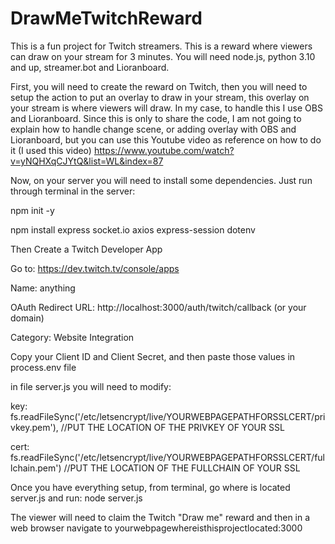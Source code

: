 # DrawMeTwitchReward
This is a fun project for Twitch streamers. This is a reward where viewers can draw on your stream for 3 minutes. You will need node.js, python 3.10 and up, streamer.bot and Lioranboard.

First, you will need to create the reward on Twitch, then you will need to setup the action to put an overlay to draw in your stream, this overlay on your stream is where viewers will draw. 
In my case, to handle this I use OBS and Lioranboard. Since this is only to share the code, I am not going to explain how to handle change scene, or adding overlay with OBS and Lioranboard, but you 
can use this Youtube video as reference on how to do it (I used this video) https://www.youtube.com/watch?v=yNQHXqCJYtQ&list=WL&index=87

Now, on your server you will need to install some dependencies. Just run through terminal in the server:

npm init -y

npm install express socket.io axios express-session dotenv


Then Create a Twitch Developer App

Go to: https://dev.twitch.tv/console/apps

Name: anything

OAuth Redirect URL: http://localhost:3000/auth/twitch/callback (or your domain)

Category: Website Integration

Copy your Client ID and Client Secret, and then paste those values in process.env file

in file server.js you will need to modify:

  key: fs.readFileSync('/etc/letsencrypt/live/YOURWEBPAGEPATHFORSSLCERT/privkey.pem'), //PUT THE LOCATION OF THE PRIVKEY OF YOUR SSL
  
  cert: fs.readFileSync('/etc/letsencrypt/live/YOURWEBPAGEPATHFORSSLCERT/fullchain.pem') //PUT THE LOCATION OF THE FULLCHAIN OF YOUR SSL

Once you have everything setup, from terminal, go where is located server.js and run: node server.js

The viewer will need to claim the Twitch "Draw me" reward and then in a web browser navigate to yourwebpagewhereisthisprojectlocated:3000 

